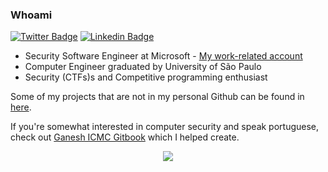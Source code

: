 ### Whoami
[![Twitter Badge](https://img.shields.io/badge/-Es7evam-blue?style=flat-square&logo=twitter&logoColor=white)](https://www.twitter.com/Es7evam/)
[![Linkedin Badge](https://img.shields.io/badge/-EstevamArantes-blue?style=flat-square&logo=linkedin&logoColor=white)](https://www.linkedin.com/in/EstevamArantes/)
- Security Software Engineer at Microsoft - [My work-related account](https://github.com/EstevamArantes)
- Computer Engineer graduated by University of São Paulo
- Security (CTFs)s and Competitive programming enthusiast


Some of my projects that are not in my personal Github can be found in [here](https://github.com/GANESH-ICMC).

If you're somewhat interested in computer security and speak portuguese, check out [Ganesh ICMC Gitbook](https://gitbook.ganeshicmc.com) which I helped create.

<p align="center">
  <img align="center" src="https://komarev.com/ghpvc/?username=Es7evam"/>
<p>
